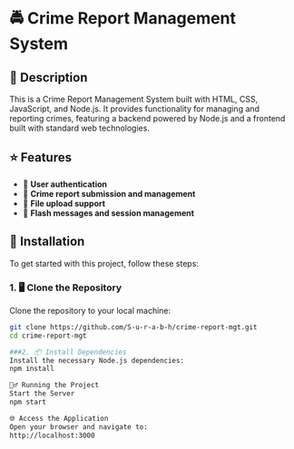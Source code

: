 # 🚔 Crime Report Management System

## 📝 Description

This is a Crime Report Management System built with HTML, CSS, JavaScript, and Node.js. It provides functionality for managing and reporting crimes, featuring a backend powered by Node.js and a frontend built with standard web technologies.

## ⭐ Features

- 🔐 **User authentication**
- 📝 **Crime report submission and management**
- 📂 **File upload support**
- 💬 **Flash messages and session management**

## 🚀 Installation

To get started with this project, follow these steps:

### 1. 🖥️ Clone the Repository

Clone the repository to your local machine:

```bash
git clone https://github.com/S-u-r-a-b-h/crime-report-mgt.git
cd crime-report-mgt

###2. 📦 Install Dependencies
Install the necessary Node.js dependencies:
npm install

🏃‍♂️ Running the Project
Start the Server
npm start

🌐 Access the Application
Open your browser and navigate to:
http://localhost:3000
